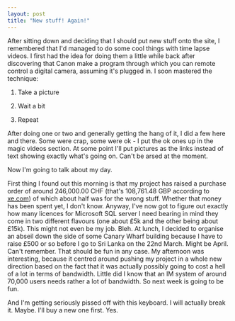 ```yaml
---
layout: post
title: "New stuff! Again!"
---
```

After sitting down and deciding that I should put new stuff onto the site, I
remembered that I'd managed to do some cool things with time lapse videos. I
first had the idea for doing them a little while back after discovering that
Canon make a program through which you can remote control a digital camera,
assuming it's plugged in. I soon mastered the technique:

  1. Take a picture

  2. Wait a bit

  3. Repeat

After doing one or two and generally getting the hang of it, I did a few here
and there. Some were crap, some were ok - I put the ok ones up in the magic
videos section. At some point I'll put pictures as the links instead of
text showing exactly what's going on. Can't be arsed at the moment.

Now I'm going to talk about my day.

First thing I found out this morning is that my project has raised a purchase
order of around 246,000.00 CHF (that's 108,761.48 GBP according to
[xe.com][1]) of which about half was for the wrong stuff. Whether that money
has been spent yet, I don't know. Anyway, I've now got to figure out exactly
how many licences for Microsoft SQL server I need bearing in mind they come in
two different flavours (one about £5k and the other being about £15k). This
might not even be my job. Bleh. At lunch, I decided to organise an abseil down
the side of some Canary Wharf building because I have to raise £500 or so
before I go to Sri Lanka on the 22nd March. Might be April. Can't remember.
That should be fun in any case. My afternoon was interesting, because it
centred around pushing my project in a whole new direction based on the fact
that it was actually possibly going to cost a hell of a lot in terms of
bandwidth. Little did I know that an IM system of around 70,000 users needs
rather a lot of bandwidth. So next week is going to be fun.

And I'm getting seriously pissed off with this keyboard. I will actually break
it. Maybe. I'll buy a new one first. Yes.

   [1]: http://www.xe.com
